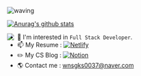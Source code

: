 ![waving](https://capsule-render.vercel.app/api?type=waving&height=150&text=Backend-Developer&fontAlign=60&fontAlignY=35&color=gradient)

[![Anurag's github stats](https://github-readme-stats.vercel.app/api?username=Junhan0037&hide_border=true&hide=contribs&count_private=true&show_icons=true)](https://github.com/anuraghazra/github-readme-stats)

<a href="https://solved.ac/profile/wnsgks0037">
<img align='left' src="http://mazassumnida.wtf/api/v2/generate_badge?boj=wnsgks0037">
</a>

- 🌱 I'm interested in `Full Stack Developer`.
- 📫 My Resume : <a href="https://resume-git.netlify.app">![Netlify](https://img.shields.io/badge/Netlify-00C7B7.svg?style=flat-square&logo=Netlify&logoColor=white)</a>
- ✏️ My CS Blog : <a href="https://granite-rice-963.notion.site/Computer-Science-915e104d730a4686af787aaf58291215">![Notion](https://img.shields.io/badge/Notion-000000.svg?style=flat-square&logo=Notion&logoColor=white)</a>
- 🌎 Contact me : wnsgks0037@naver.com

<!--
**Junhan0037/Junhan0037** is a ✨ _special_ ✨ repository because its `README.md` (this file) appears on your GitHub profile.
![React](https://img.shields.io/badge/React-61DAFB?style=flat-square&logo=React&logoColor=white)

Here are some ideas to get you started:

- 🔭 I’m currently working on ...
- 🌱 I’m currently learning ...
- 👯 I’m looking to collaborate on ...
- 🤔 I’m looking for help with ...
- 💬 Ask me about ...
- 📫 How to reach me: ...
- 😄 Pronouns: ...
- ⚡ Fun fact: ...
-->
